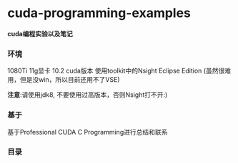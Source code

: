 # cuda-programming-examples
**cuda编程实验以及笔记**

### 环境
1080Ti 11g显卡
10.2 cuda版本
使用toolkit中的Nsight Eclipse Edition (虽然很难用，但是没win，所以目前还用不了VSE)

**注意**:请使用jdk8, 不要使用过高版本，否则Nsight打不开:)

### 基于
基于Professional CUDA C Programming进行总结和联系

### 目录
